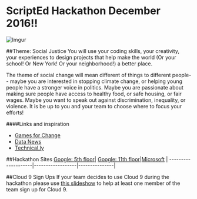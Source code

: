 # ScriptEd Hackathon December 2016!!
![Imgur](http://i.imgur.com/KxRicIt.png)

##Theme: Social Justice
You will use your coding skills, your creativity, your experiences to design projects that help make the world (Or your school! Or New York! Or your neighborhood!) a better place.   

The theme of social change will mean different of things to different people-- maybe you are interested in stopping climate change, or helping young people have a stronger voice in politics. Maybe you are passionate about making sure people have access to healthy food, or safe housing, or fair wages. Maybe you want to speak out against discrimination, inequality, or violence. It is be up to you and your team to choose where to focus your efforts!

####Links and inspiration
* [Games for Change](http://www.gamesforchange.org/studentchallenge/blog/)
* [Data News](https://datanews.chhs.ca.gov/2016/08/10/2016-uc-davis-hackathon-focused-on-coding-for-social-good/)
* [Technical.ly](http://technical.ly/philly/2014/11/07/data-driven-solutions-shine-penns-social-impact-hackathon/)

##Hackathon Sites
[Google: 5th floor](location/google5thFloor.md)| [Google: 11th floor](location/google11thFloor.md)|[Microsoft](location/microsoft.md) | 
--------------------|------------------|---------------|

##Cloud 9 Sign Ups
If your team decides to use Cloud 9 during the hackathon please use [this slideshow](https://docs.google.com/presentation/d/1HttvmHhhCrb7ORso0HWFuXZfucHvZ450OlO3OONDcLo/edit#slide=id.g14ecb9111c_1_0) to help at least one member of the team sign up for Cloud 9. 



